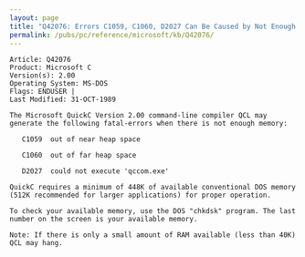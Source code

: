 ```yaml
---
layout: page
title: "Q42076: Errors C1059, C1060, D2027 Can Be Caused by Not Enough Memory"
permalink: /pubs/pc/reference/microsoft/kb/Q42076/
---
```


	Article: Q42076
	Product: Microsoft C
	Version(s): 2.00
	Operating System: MS-DOS
	Flags: ENDUSER |
	Last Modified: 31-OCT-1989
	
	The Microsoft QuickC Version 2.00 command-line compiler QCL may
	generate the following fatal-errors when there is not enough memory:
	
	   C1059  out of near heap space
	
	   C1060  out of far heap space
	
	   D2027  could not execute 'qccom.exe'
	
	QuickC requires a minimum of 448K of available conventional DOS memory
	(512K recommended for larger applications) for proper operation.
	
	To check your available memory, use the DOS "chkdsk" program. The last
	number on the screen is your available memory.
	
	Note: If there is only a small amount of RAM available (less than 40K)
	QCL may hang.
